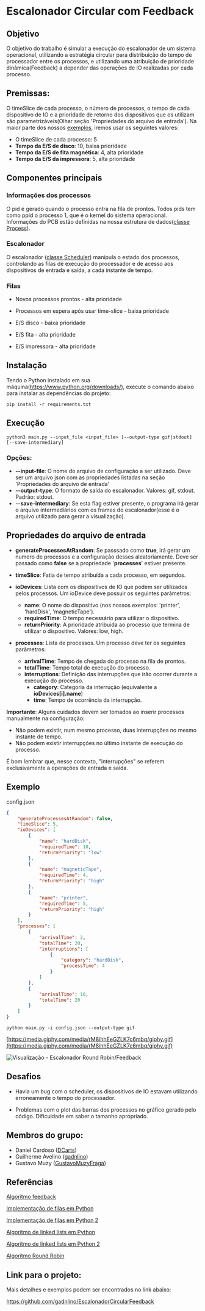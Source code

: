 # Escalonador Circular com Feedback

## Objetivo

O objetivo do trabalho é simular a execução do escalonador de um sistema operacional, utilizando a estratégia circular para distribuição do tempo de processador entre os processos, e utilizando uma atribuição de prioridade dinâmica(Feedback) a depender das operações de IO realizadas por cada processo.

<!-- A princípio faremos em python.
Daniel propos a refaze-lo em C, após a finalização do código em python.
Após conversar com a professora e considerando o prazo do trabalho, 
julgamos desnecessário refazer em C -->

## Premissas:

O timeSlice de cada processo, o número de processos, o tempo de cada dispositivo de IO e a prioridade de retorno dos dispositivos que os utilizam são parametrizáveis(Olhar seção 'Propriedades do arquivo de entrada'). Na maior parte dos nossos [exemplos](https://github.com/gadnlino/EscalonadorCircularFeedback/tree/main/exemplos), iremos usar os seguintes valores:

- O timeSlice de cada processo: 5
- **Tempo da E/S de disco**: 10, baixa prioridade
- **Tempo da E/S de fita magnética**: 4, alta prioridade
- **Tempo da E/S da impressora**: 5, alta prioridade

<!-- De inicio decidimos:
- **Tempo da E/S de disco**: 17
- **Tempo da E/S de fita magnética**: 39
- **Tempo da E/S da impressora**: 420

Após uma revisão desses tempos, era desnecessariamente alto, logo mudamos a parametrização.

Iremos parametrizar:
- O número de processos 
- O quantum de cada processos: 5
- **Tempo da E/S de disco**: 10, baixa prioridade
- **Tempo da E/S de fita magnética**: 4, alta prioridade
- **Tempo da E/S da impressora**: 5, alta prioridade -->

## Componentes principais

### Informações dos processos

O pid é gerado quando o processo entra na fila de prontos.
Todos pids tem como ppid o processo 1, que é o kernel do sistema operacional.
Informações do PCB estão definidas na nossa estrutura de dados([classe Process](https://github.com/gadnlino/EscalonadorCircularFeedback/blob/main/models/process.py)).

### Escalonador

O escalonador ([classe Scheduler](https://github.com/gadnlino/EscalonadorCircularFeedback/blob/main/scheduler.py)) manipula o estado dos processos, controlando as filas de execução do processador e de acesso aos dispositivos de entrada e saída, a cada instante de tempo.

### Filas

- Novos processos prontos - alta prioridade
- Processos em espera após usar time-slice - baixa prioridade

- E/S disco - baixa prioridade
- E/S fita - alta prioridade
- E/S impressora - alta prioridade

## Instalação
Tendo o Python instalado em sua máquina(https://www.python.org/downloads/), execute o comando abaixo para instalar as dependências do projeto:

	pip install -r requirements.txt

## Execução

    python3 main.py --input_file <input_file> [--output-type gif|stdout] [--save-intermediary]
	
### Opções:

- **--input-file**: O nome do arquivo de configuração a ser utilizado. Deve ser um arquivo json com as propriedades listadas na seção 'Propriedades do arquivo de entrada'
- **--output-type**: O formato de saída do escalonador. Valores: gif, stdout. Padrão: stdout.
- **--save-intermediary**: Se esta flag estiver presente, o programa irá gerar o arquivo intermediários com os frames do escalonador(esse é o arquivo utilizado para gerar a visualização).

## Propriedades do arquivo de entrada

- **generateProcessesAtRandom**: Se passsado como **true**, irá gerar um numero de processos e a configuração desses aleatoriamente. Deve ser passado como **false** se a propriedade '**processes**' estiver presente.
- **timeSlice**: Fatia de tempo atribuída a cada processo, em segundos.
- **ioDevices**: Lista com os dispositivos de IO que podem ser utilizados pelos processos. Um ioDevice deve possuir os seguintes parâmetros:
	- **name**: O nome do dispositivo (nos nossos exemplos: 'printer', 'hardDisk', 'magneticTape').
	- **requiredTime**: O tempo necessário para utilizar o dispositivo.
	- **returnPriority**: A prioridade atribuida ao processo que termina de utilizar o dispositivo. Valores: low, high.

- **processes**:
  Lista de processos. Um processo deve ter os seguintes parâmetros:
  - **arrivalTime**: Tempo de chegada do processo na fila de prontos.
  - **totalTime**: Tempo  total de execução do processo.
  - **interruptions**: Definição das interrupções que irão ocorrer durante a execução do processo.
    - **category**: Categoria da interrução (equivalente a **ioDevices[i].name**)
    - **time**: Tempo de ocorrência da interrupção.
    
**Importante**: Alguns cuidados devem ser tomados ao inserir processos manualmente na configuração:
- Não podem existir, num mesmo processo, duas interrupções no mesmo instante de tempo.
- Não podem existir interrupções no último instante de execução do processo.

É bom lembrar que, nesse contexto, "interrupções" se referem exclusivamente a operações de entrada e saída.

Exemplo
---

config.json

```json
{
	"generateProcessesAtRandom": false,
	"timeSlice": 5,
	"ioDevices": [
		{
			"name": "hardDisk",
			"requiredTime": 10,
			"returnPriority": "low"
		},
		{
			"name": "magneticTape",
			"requiredTime": 4,
			"returnPriority": "high"
		},
		{
			"name": "printer",
			"requiredTime": 5,
			"returnPriority": "high"
		}
	],
	"processes": [
		{
			"arrivalTime": 2,
			"totalTime": 20,
			"interruptions": [
				{
					"category": "hardDisk",
					"processTime": 4
				}
			]
		},
		{
			"arrivalTime": 10,
			"totalTime": 20
		}
	]
}
```

	python main.py -i config.json --output-type gif
	
[https://media.giphy.com/media/rM8ihhEeGZLK7c6mbq/giphy.gif](https://media.giphy.com/media/rM8ihhEeGZLK7c6mbq/giphy.gif)

![Visualização - Escalonador Round Robin/Feedback](https://media.giphy.com/media/rM8ihhEeGZLK7c6mbq/giphy.gif)


## Desafios

- Havia um bug com o scheduler, os dispositivos de IO estavam utilizando erroneamente o tempo do processador.

<!-- - Dificuldade com o plot das informações embaixo do gráfico gerado pelo código. Elas ficavam empilhadas uma na outra.  -->

- Problemas com o plot das barras dos processos no gráfico gerado pelo código. Dificuldade em saber o tamanho apropriado. 

## Membros do grupo:

<!-- Os participantes do Grupo 3: -->

- Daniel Cardoso ([DCarts](https://www.geeksforgeeks.org/program-round-robin-scheduling-set-1/))
- Guilherme Avelino ([gadnlino](https://github.com/gadnlino))
- Gustavo Muzy ([GustavoMuzyFraga](https://github.com/DCarts))

## Referências

[Algoritmo feedback](https://en.wikipedia.org/wiki/Multilevel_feedback_queue)

[Implementação de filas em Python](https://www.geeksforgeeks.org/queue-in-python/)

[Implementação de filas em Python 2](https://runestone.academy/runestone/books/published/pythonds/BasicDS/ImplementingaQueueinPython.html)

[Algoritmo de linked lists em Python](https://www.codefellows.org/blog/implementing-a-singly-linked-list-in-python/)

[Algoritmo de linked lists em Python 2](https://medium.com/@kevin.michael.horan/data-structures-linked-lists-with-python-2d0ec4fdc18c)

[Algoritmo Round Robin](https://www.geeksforgeeks.org/program-round-robin-scheduling-set-1/)

## Link para o projeto:

Mais detalhes e exemplos podem ser encontrados no link abaixo:

https://github.com/gadnlino/EscalonadorCircularFeedback